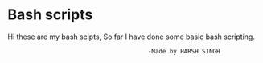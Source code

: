 <h1>Bash scripts</h1>
Hi these are my bash scipts,
So far I have done some basic bash scripting.

                                           -Made by HARSH SINGH 
                
